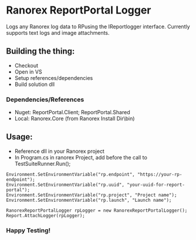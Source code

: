 # Ranorex ReportPortal Logger

Logs any Ranorex log data to RPusing the IReportlogger interface.
Currently supports text logs and image attachments.


## Building the thing:
 * Checkout
 * Open in VS
 * Setup references/dependencies
 * Build solution dll
 
### Dependencies/References
 * Nuget: ReportPortal.Client; ReportPortal.Shared
 * Local: Ranorex.Core (from Ranorex Install Dir\bin)


## Usage:
 * Reference dll in your Ranorex project
 * In Program.cs in ranorex Project, add before the call to TestSuiteRunner.Run();
 
```           
Environment.SetEnvironmentVariable("rp.endpoint", "https://your-rp-endpoint");
Environment.SetEnvironmentVariable("rp.uuid", "your-uuid-for-report-portal");
Environment.SetEnvironmentVariable("rp.project", "Project name");
Environment.SetEnvironmentVariable("rp.launch", "Launch name");
                
RanorexReportPortalLogger rpLogger = new RanorexReportPortalLogger();
Report.AttachLogger(rpLogger);
```

### Happy Testing!
